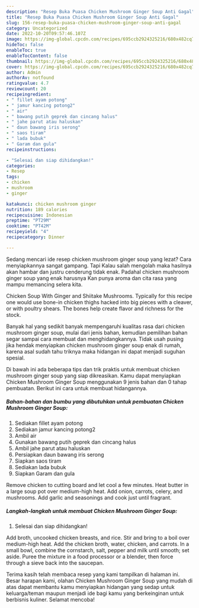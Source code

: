 ```yaml
---
description: "Resep Buka Puasa Chicken Mushroom Ginger Soup Anti Gagal"
title: "Resep Buka Puasa Chicken Mushroom Ginger Soup Anti Gagal"
slug: 156-resep-buka-puasa-chicken-mushroom-ginger-soup-anti-gagal
category: Uncategorized
date: 2022-10-20T09:57:46.107Z
image: https://img-global.cpcdn.com/recipes/695ccb2924325216/680x482cq70/chicken-mushroom-ginger-soup-foto-resep-utama.jpg
hideToc: false
enableToc: true
enableTocContent: false
thumbnail: https://img-global.cpcdn.com/recipes/695ccb2924325216/680x482cq70/chicken-mushroom-ginger-soup-foto-resep-utama.jpg
cover: https://img-global.cpcdn.com/recipes/695ccb2924325216/680x482cq70/chicken-mushroom-ginger-soup-foto-resep-utama.jpg
author: Admin
authorAv: notfound
ratingvalue: 4.7
reviewcount: 20
recipeingredient:
- " fillet ayam potong"
- " jamur kancing potong2"
- " air"
- " bawang putih geprek dan cincang halus"
- " jahe parut atau haluskan"
- " daun bawang iris serong"
- " saos tiram"
- " lada bubuk"
- " Garam dan gula"
recipeinstructions:

- "Selesai dan siap dihidangkan!"
categories:
- Resep
tags:
- chicken
- mushroom
- ginger

katakunci: chicken mushroom ginger 
nutrition: 189 calories
recipecuisine: Indonesian
preptime: "PT29M"
cooktime: "PT42M"
recipeyield: "4"
recipecategory: Dinner

---
```



Sedang mencari ide resep chicken mushroom ginger soup yang lezat? Cara menyiapkannya sangat gampang. Tapi Kalau salah mengolah maka hasilnya akan hambar dan justru cenderung tidak enak. Padahal chicken mushroom ginger soup yang enak harusnya Kan punya aroma dan cita rasa yang mampu memancing selera kita.


Chicken Soup With Ginger and Shiitake Mushrooms. Typically for this recipe one would use bone-in chicken thighs hacked into big pieces with a cleaver, or with poultry shears. The bones help create flavor and richness for the stock.

Banyak hal yang sedikit banyak mempengaruhi kualitas rasa dari chicken mushroom ginger soup, mulai dari jenis bahan, kemudian pemilihan bahan segar sampai cara membuat dan menghidangkannya. Tidak usah pusing jika hendak menyiapkan chicken mushroom ginger soup enak di rumah, karena asal sudah tahu triknya maka hidangan ini dapat menjadi suguhan spesial.


Di bawah ini ada beberapa tips dan trik praktis untuk membuat chicken mushroom ginger soup yang siap dikreasikan. Kamu dapat menyiapkan Chicken Mushroom Ginger Soup menggunakan 9 jenis bahan dan 0 tahap pembuatan. Berikut ini cara untuk membuat hidangannya.

<!--inarticleads1-->

##### Bahan-bahan dan bumbu yang dibutuhkan untuk pembuatan Chicken Mushroom Ginger Soup:

1. Sediakan  fillet ayam potong
1. Sediakan  jamur kancing potong2
1. Ambil  air
1. Gunakan  bawang putih geprek dan cincang halus
1. Ambil  jahe parut atau haluskan
1. Persiapkan  daun bawang iris serong
1. Siapkan  saos tiram
1. Sediakan  lada bubuk
1. Siapkan  Garam dan gula


Remove chicken to cutting board and let cool a few minutes. Heat butter in a large soup pot over medium-high heat. Add onion, carrots, celery, and mushrooms. Add garlic and seasonings and cook just until fragrant. 

<!--inarticleads2-->

##### Langkah-langkah untuk membuat Chicken Mushroom Ginger Soup:


1. Selesai dan siap dihidangkan!

Add broth, uncooked chicken breasts, and rice. Stir and bring to a boil over medium-high heat. Add the chicken broth, water, chicken, and carrots. In a small bowl, combine the cornstarch, salt, pepper and milk until smooth; set aside. Puree the mixture in a food processor or a blender, then force through a sieve back into the saucepan. 

Terima kasih telah membaca resep yang kami tampilkan di halaman ini. Besar harapan kami, olahan Chicken Mushroom Ginger Soup yang mudah di atas dapat membantu kamu menyiapkan hidangan yang sedap untuk keluarga/teman maupun menjadi ide bagi kamu yang berkeinginan untuk berbisnis kuliner. Selamat mencoba!
